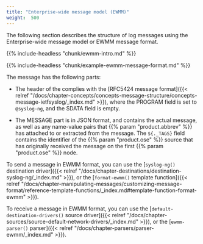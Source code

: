 ```yaml
---
title: "Enterprise-wide message model (EWMM)"
weight:  500
---
```

<!-- DISCLAIMER: This file is based on the syslog-ng Open Source Edition documentation https://github.com/balabit/syslog-ng-ose-guides/commit/2f4a52ee61d1ea9ad27cb4f3168b95408fddfdf2 and is used under the terms of The syslog-ng Open Source Edition Documentation License. The file has been modified by Axoflow. -->

The following section describes the structure of log messages using the Enterprise-wide message model or EWMM message format.

{{% include-headless "chunk/ewmm-intro.md" %}}

{{% include-headless "chunk/example-ewmm-message-format.md" %}}

The message has the following parts:

  - The header of the complies with the [RFC5424 message format]({{< relref "/docs/chapter-concepts/concepts-message-structure/concepts-message-ietfsyslog/_index.md" >}}), where the PROGRAM field is set to `@syslog-ng`, and the SDATA field is empty.

  - The MESSAGE part is in JSON format, and contains the actual message, as well as any name-value pairs that {{% param "product.abbrev" %}} has attached to or extracted from the message. The `${._TAGS}` field contains the identifier of the {{% param "product.ose" %}} source that has originally received the message on the first {{% param "product.ose" %}} node.

To send a message in EWMM format, you can use the [`syslog-ng()` destination driver]({{< relref "/docs/chapter-destinations/destination-syslog-ng/_index.md" >}}), or the [`format-ewmm()` template function]({{< relref "/docs/chapter-manipulating-messages/customizing-message-format/reference-template-functions/_index.md#template-function-format-ewmm" >}}).

To receive a message in EWMM format, you can use the [`default-destination-drivers()` source driver]({{< relref "/docs/chapter-sources/source-default-network-drivers/_index.md" >}}), or the [`ewmm-parser()` parser]({{< relref "/docs/chapter-parsers/parser-ewmm/_index.md" >}}).
